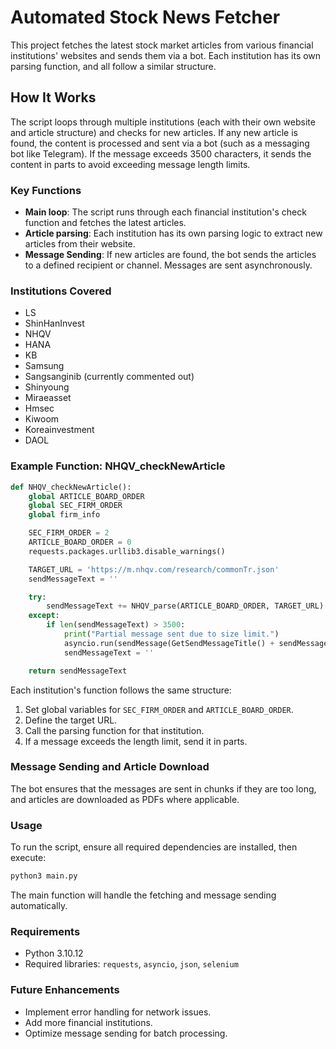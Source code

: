 
# Automated Stock News Fetcher

This project fetches the latest stock market articles from various financial institutions' websites and sends them via a bot. Each institution has its own parsing function, and all follow a similar structure.

## How It Works

The script loops through multiple institutions (each with their own website and article structure) and checks for new articles. If any new article is found, the content is processed and sent via a bot (such as a messaging bot like Telegram). If the message exceeds 3500 characters, it sends the content in parts to avoid exceeding message length limits.

### Key Functions

- **Main loop**: The script runs through each financial institution's check function and fetches the latest articles.
- **Article parsing**: Each institution has its own parsing logic to extract new articles from their website.
- **Message Sending**: If new articles are found, the bot sends the articles to a defined recipient or channel. Messages are sent asynchronously.

### Institutions Covered
- LS
- ShinHanInvest
- NHQV
- HANA
- KB
- Samsung
- Sangsanginib (currently commented out)
- Shinyoung
- Miraeasset
- Hmsec
- Kiwoom
- Koreainvestment
- DAOL

### Example Function: NHQV_checkNewArticle

```python
def NHQV_checkNewArticle():
    global ARTICLE_BOARD_ORDER
    global SEC_FIRM_ORDER
    global firm_info

    SEC_FIRM_ORDER = 2
    ARTICLE_BOARD_ORDER = 0
    requests.packages.urllib3.disable_warnings()

    TARGET_URL = 'https://m.nhqv.com/research/commonTr.json'
    sendMessageText = ''

    try:
        sendMessageText += NHQV_parse(ARTICLE_BOARD_ORDER, TARGET_URL)
    except:
        if len(sendMessageText) > 3500:
            print("Partial message sent due to size limit.")
            asyncio.run(sendMessage(GetSendMessageTitle() + sendMessageText))
            sendMessageText = ''

    return sendMessageText
```

Each institution's function follows the same structure:
1. Set global variables for `SEC_FIRM_ORDER` and `ARTICLE_BOARD_ORDER`.
2. Define the target URL.
3. Call the parsing function for that institution.
4. If a message exceeds the length limit, send it in parts.

### Message Sending and Article Download
The bot ensures that the messages are sent in chunks if they are too long, and articles are downloaded as PDFs where applicable.

### Usage
To run the script, ensure all required dependencies are installed, then execute:

```bash
python3 main.py
```

The main function will handle the fetching and message sending automatically.

### Requirements
- Python 3.10.12
- Required libraries: `requests`, `asyncio`, `json`, `selenium`

### Future Enhancements
- Implement error handling for network issues.
- Add more financial institutions.
- Optimize message sending for batch processing.

